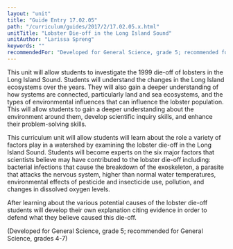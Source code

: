 ```yaml
---
layout: "unit"
title: "Guide Entry 17.02.05"
path: "/curriculum/guides/2017/2/17.02.05.x.html"
unitTitle: "Lobster Die-off in the Long Island Sound"
unitAuthor: "Larissa Spreng"
keywords: ""
recommendedFor: "Developed for General Science, grade 5; recommended for General Science, grades 4-7"
---
```

<main>
 <p>
  This unit will allow students to investigate the 1999 die-off of lobsters in the Long Island Sound. Students will understand the changes in the Long Island ecosystems over the years. They will also gain a deeper understanding of how systems are connected, particularly land and sea ecosystems, and the types of environmental influences that can influence the lobster population. This will allow students to gain a deeper understanding about the environment around them, develop scientific inquiry skills, and enhance their problem-solving skills.
 </p>
 <p>
  This curriculum unit will allow students will learn about the role a variety of factors play in a watershed by examining the lobster die-off in the Long Island Sound. Students will become experts on the six major factors that scientists believe may have contributed to the lobster die-off including: bacterial infections that cause the breakdown of the exoskeleton, a parasite that attacks the nervous system, higher than normal water temperatures, environmental effects of pesticide and insecticide use, pollution, and changes in dissolved oxygen levels.
 </p>
 <p>
  After learning about the various potential causes of the lobster die-off students will develop their own explanation citing evidence in order to defend what they believe caused this die-off.
 </p>
 <p>
  (Developed for General Science, grade 5; recommended for General Science, grades 4-7)
 </p>
</main>